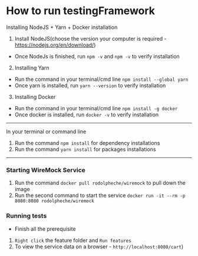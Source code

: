 # How to run testingFramework

Installing NodeJS + Yarn + Docker installation
1. Install NodeJS(choose the version your computer is required - https://nodejs.org/en/download/)
* Once NodeJs is finished, run `npm -v` and `npm -v` to verify installation
2. Installing Yarn
* Run the command in your terminal/cmd line `npm install --global yarn`
* Once yarn is installed, run `yarn --version` to verify installation
3. Installing Docker
* Run the command in your terminal/cmd line `npm install -g docker`
* Once docker is installed, run `docker -v` to verify installation
---
In your terminal or command line
1. Run the command `npm install` for dependency installations
2. Run the command `yarn install` for packages installations
---
### Starting WireMock Service
1. Run the command `docker pull rodolpheche/wiremock` to pull down the image
2. Run the second command to start the service `docker run -it --rm -p 8080:8080 rodolpheche/wiremock`

### Running tests
* Finish all the prerequisite
1. `Right click` the feature folder and `Run features`
2. To view the service data on a browser - `http://localhost:8080/cart`)